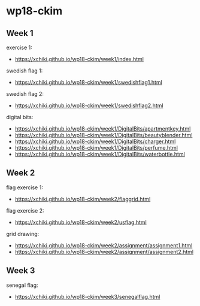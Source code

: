 # wp18-ckim
## Week 1
exercise 1:
- https://xchiki.github.io/wp18-ckim/week1/index.html

swedish flag 1:
- https://xchiki.github.io/wp18-ckim/week1/swedishflag1.html

swedish flag 2:
- https://xchiki.github.io/wp18-ckim/week1/swedishflag2.html

digital bits: 
- https://xchiki.github.io/wp18-ckim/week1/DigitalBits/apartmentkey.html
- https://xchiki.github.io/wp18-ckim/week1/DigitalBits/beautyblender.html
- https://xchiki.github.io/wp18-ckim/week1/DigitalBits/charger.html
- https://xchiki.github.io/wp18-ckim/week1/DigitalBits/perfume.html
- https://xchiki.github.io/wp18-ckim/week1/DigitalBits/waterbottle.html

## Week 2
flag exercise 1:
- https://xchiki.github.io/wp18-ckim/week2/flaggrid.html

flag exercise 2:
- https://xchiki.github.io/wp18-ckim/week2/usflag.html

grid drawing:
- https://xchiki.github.io/wp18-ckim/week2/assignment/assignment1.html
- https://xchiki.github.io/wp18-ckim/week2/assignment/assignment2.html

## Week 3
senegal flag:
- https://xchiki.github.io/wp18-ckim/week3/senegalflag.html
